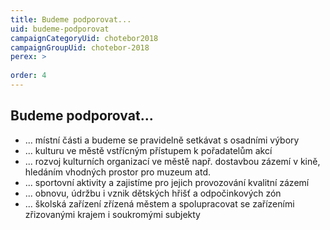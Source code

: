 ```yaml
---
title: Budeme podporovat...
uid: budeme-podporovat
campaignCategoryUid: chotebor2018
campaignGroupUid: chotebor-2018
perex: >
  
order: 4
---
```


## Budeme podporovat...

* ... místní části a budeme se pravidelně setkávat s osadními výbory
* ... kulturu ve městě vstřícným přístupem k pořadatelům akcí
* ... rozvoj kulturních organizací ve městě např. dostavbou zázemí v kině, hledáním vhodných prostor pro muzeum atd.
* ... sportovní aktivity a zajistíme pro jejich provozování kvalitní zázemí
* ... obnovu, údržbu i vznik dětských hřišť a odpočinkových zón
* ... školská zařízení zřízená městem a spolupracovat se zařízeními zřizovanými krajem i soukromými subjekty
